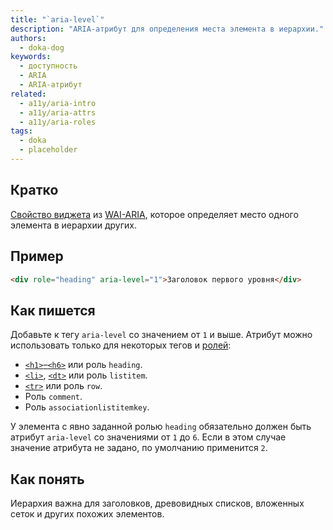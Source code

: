 ```yaml
---
title: "`aria-level`"
description: "ARIA-атрибут для определения места элемента в иерархии."
authors:
  - doka-dog
keywords:
  - доступность
  - ARIA
  - ARIA-атрибут
related:
  - a11y/aria-intro
  - a11y/aria-attrs
  - a11y/aria-roles
tags:
  - doka
  - placeholder
---
```


## Кратко

[Свойство виджета](/aria-attrs/#atributy-vidzhetov) из [WAI-ARIA](/a11y/aria-intro/#specifikaciya), которое определяет место одного элемента в иерархии других.

## Пример

```html
<div role="heading" aria-level="1">Заголовок первого уровня</div>
```

## Как пишется

Добавьте к тегу `aria-level` со значением от `1` и выше. Атрибут можно использовать только для некоторых тегов и [ролей](/a11y/aria-roles/):

- [`<h1>`–`<h6>`](/html/h1-h6/) или роль `heading`.
- [`<li>`](/html/li/), [`<dt>`](/html/dl-dd-dt/) или роль `listitem`.
- [`<tr>`](/html/tables/#tr) или роль `row`.
- Роль `comment`.
- Роль `associationlistitemkey`.

У элемента с явно заданной ролью `heading` обязательно должен быть атрибут `aria-level` со значениями от `1` до `6`. Если в этом случае значение атрибута не задано, по умолчанию применится `2`.

## Как понять

Иерархия важна для заголовков, древовидных списков, вложенных сеток и других похожих элементов.
